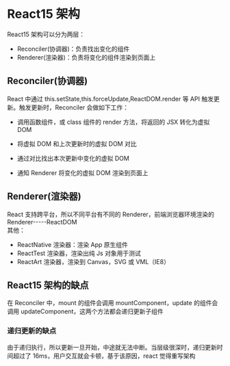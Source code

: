 # React15 架构

React15 架构可以分为两层：

- Reconciler(协调器)：负责找出变化的组件
- Renderer(渲染器)：负责将变化的组件渲染到页面上

## Reconciler(协调器)

React 中通过 this.setState,this.forceUpdate,ReactDOM.render 等 API 触发更新。触发更新时，Reconciler 会做如下工作：

- 调用函数组件，或 class 组件的 render 方法，将返回的 JSX 转化为虚拟 DOM

- 将虚拟 DOM 和上次更新时的虚拟 DOM 对比

- 通过对比找出本次更新中变化的虚拟 DOM

- 通知 Renderer 将变化的虚拟 DOM 渲染到页面上

## Renderer(渲染器)

React 支持跨平台，所以不同平台有不同的 Renderer，前端浏览器环境渲染的 Renderer-----ReactDOM  
其他：

- ReactNative 渲染器：渲染 App 原生组件
- ReactTest 渲染器，渲染出纯 Js 对象用于测试
- ReactArt 渲染器，渲染到 Canvas，SVG 或 VML（IE8）

## React15 架构的缺点

在 Reconciler 中，mount 的组件会调用 mountComponent，update 的组件会调用 updateComponent，这两个方法都会递归更新子组件

### 递归更新的缺点

由于递归执行，所以更新一旦开始，中途就无法中断。当层级很深时，递归更新时间超过了 16ms，用户交互就会卡顿，基于该原因，react 觉得重写架构
